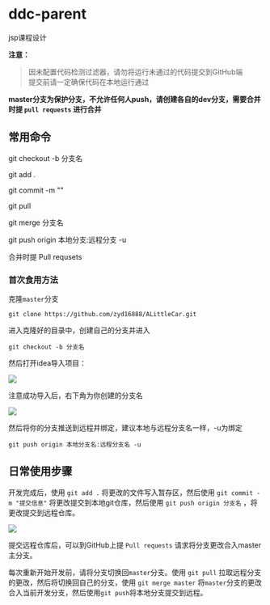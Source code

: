 # ddc-parent
jsp课程设计

**注意：**

>因未配置代码检测过滤器，请勿将运行未通过的代码提交到GitHub端<br>
>提交前请一定确保代码在本地运行通过

**master分支为保护分支，不允许任何人push，请创建各自的dev分支，需要合并时提 `pull requests` 进行合并**

## 常用命令

git checkout -b 分支名

git add .

git commit -m ""

git pull

git merge 分支名 

git push origin 本地分支:远程分支 -u

合并时提 Pull requsets


### 首次食用方法

克隆`master`分支

```
git clone https://github.com/zyd16888/ALittleCar.git
```

进入克隆好的目录中，创建自己的分支并进入

```
git checkout -b 分支名
```

然后打开idea导入项目：

![](https://data.singlelovely.cn/images/20190613145228.png)

注意成功导入后，右下角为你创建的分支名

![](https://data.singlelovely.cn/images/20190613145259.png)

然后将你的分支推送到远程并绑定，建议本地与远程分支名一样，-u为绑定

```
git push origin 本地分支名:远程分支名 -u
```

## 日常使用步骤

开发完成后，使用 `git add .` 将更改的文件写入暂存区，然后使用 `git commit -m "提交信息"` 将更改提交到本地git仓库，然后使用 `git push origin 分支名` ，将更改提交到远程仓库。

![](https://data.singlelovely.cn/images/20190613152533.png)

提交远程仓库后，可以到GitHub上提 `Pull requests` 请求将分支更改合入master主分支。

每次重新开始开发前，请将分支切换回`master`分支。使用 `git pull` 拉取远程分支的更改，然后将切换回自己的分支，使用 `git merge master` 将`master`分支的更改合入当前开发分支，然后使用`git push`将本地分支提交到远程。



